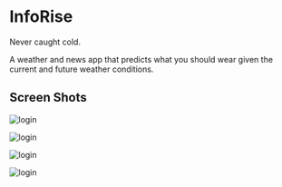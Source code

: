 # InfoRise
Never caught cold.

A weather and news app that predicts what you should wear given the current and future weather conditions.

## Screen Shots
![login](/pics/login.png?raw=true "Login Screen")

![login](/pics/weatherLA.png?raw=true "Rise LA")

![login](/pics/weatherSF.png?raw=true "Rise LA")

![login](/pics/newsFeed.png?raw=true "Rise LA")
